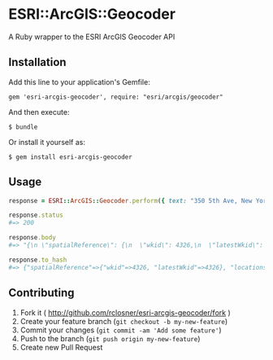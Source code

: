 # ESRI::ArcGIS::Geocoder

A Ruby wrapper to the ESRI ArcGIS Geocoder API

## Installation

Add this line to your application's Gemfile:

    gem 'esri-arcgis-geocoder', require: "esri/arcgis/geocoder"

And then execute:

    $ bundle

Or install it yourself as:

    $ gem install esri-arcgis-geocoder

## Usage

```ruby
response = ESRI::ArcGIS::Geocoder.perform({ text: "350 5th Ave, New York, NY 10118" })

response.status
#=> 200

response.body
#=> "{\n \"spatialReference\": {\n  \"wkid\": 4326,\n  \"latestWkid\": 4326\n },\n \"locations\": [\n  {\n   \"name\": \"350 5th Ave, New York, New York, 10118\",\n   \"extent\": {\n    \"xmin\": -73.984780999999998,\n    \"ymin\": 40.748179999999998,\n    \"xmax\": -73.984460999999996,\n    \"ymax\": 40.748539999999998\n   },\n   \"feature\": {\n    \"geometry\": {\n     \"x\": -73.984647736702868,\n     \"y\": 40.748377101023493\n    },\n    \"attributes\": {\n     \"Loc_name\": \"USA.StreetAddress\",\n     \"Score\": 100,\n     \"Match_addr\": \"350 5th Ave, New York, New York, 10118\",\n     \"Addr_type\": \"StreetAddress\",\n     \"Type\": \"\",\n     \"PlaceName\": \"\",\n     \"Place_addr\": \"\",\n     \"Phone\": \"\",\n     \"URL\": \"\",\n     \"Rank\": \"\",\n     \"AddBldg\": \"\",\n     \"AddNum\": \"\",\n     \"AddNumFrom\": \"350\",\n     \"AddNumTo\": \"350\",\n     \"Side\": \"L\",\n     \"StPreDir\": \"\",\n     \"StPreType\": \"\",\n     \"StName\": \"5th\",\n     \"StType\": \"Ave\",\n     \"StDir\": \"\",\n     \"StAddr\": \"\",\n     \"Nbrhd\": \"\",\n     \"City\": \"New York\",\n     \"Subregion\": \"\",\n     \"Region\": \"New York\",\n     \"Postal\": \"10118\",\n     \"PostalExt\": \"\",\n     \"Country\": \"USA\",\n     \"LangCode\": \"ENG\",\n     \"Distance\": 0,\n     \"X\": -73.984649000000005,\n     \"Y\": 40.748376999999998,\n     \"DisplayX\": -73.984649000000005,\n     \"DisplayY\": 40.748376999999998,\n     \"Xmin\": -73.984780999999998,\n     \"Xmax\": -73.984460999999996,\n     \"Ymin\": 40.748179999999998,\n     \"Ymax\": 40.748539999999998\n    }\n   }\n  }\n ]\n}"

response.to_hash
#=> {"spatialReference"=>{"wkid"=>4326, "latestWkid"=>4326}, "locations"=>[{"name"=>"350 5th Ave, New York, New York, 10118", "extent"=>{"xmin"=>-73.984781, "ymin"=>40.74818, "xmax"=>-73.984461, "ymax"=>40.74854}, "feature"=>{"geometry"=>{"x"=>-73.98464773670287, "y"=>40.74837710102349}, "attributes"=>{"Loc_name"=>"USA.StreetAddress", "Score"=>100, "Match_addr"=>"350 5th Ave, New York, New York, 10118", "Addr_type"=>"StreetAddress", "Type"=>"", "PlaceName"=>"", "Place_addr"=>"", "Phone"=>"", "URL"=>"", "Rank"=>"", "AddBldg"=>"", "AddNum"=>"", "AddNumFrom"=>"350", "AddNumTo"=>"350", "Side"=>"L", "StPreDir"=>"", "StPreType"=>"", "StName"=>"5th", "StType"=>"Ave", "StDir"=>"", "StAddr"=>"", "Nbrhd"=>"", "City"=>"New York", "Subregion"=>"", "Region"=>"New York", "Postal"=>"10118", "PostalExt"=>"", "Country"=>"USA", "LangCode"=>"ENG", "Distance"=>0, "X"=>-73.984649, "Y"=>40.748377, "DisplayX"=>-73.984649, "DisplayY"=>40.748377, "Xmin"=>-73.984781, "Xmax"=>-73.984461, "Ymin"=>40.74818, "Ymax"=>40.74854}}}]}

```

## Contributing

1. Fork it ( http://github.com/rclosner/esri-arcgis-geocoder/fork )
2. Create your feature branch (`git checkout -b my-new-feature`)
3. Commit your changes (`git commit -am 'Add some feature'`)
4. Push to the branch (`git push origin my-new-feature`)
5. Create new Pull Request
